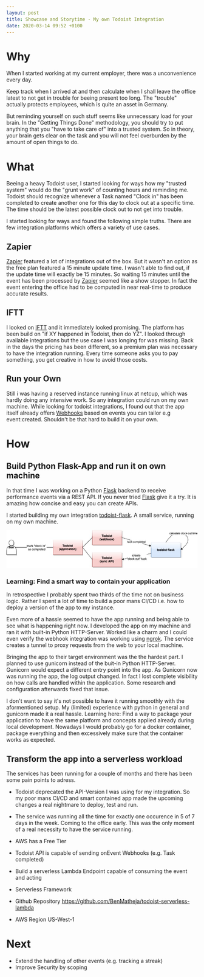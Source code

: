 ```yaml
---
layout: post
title: Showcase and Storytime - My own Todoist Integration
date: 2020-03-14 09:52 +0100
---
```

# Why
When I started working at my current employer, there was a unconvenience every day.

Keep track when I arrived at and then calculate when I shall leave the office latest to not get in trouble for beeing present too long. 
The "trouble" actually protects employees, which is quite an asset in Germany. 

But reminding yourself on such stuff seems like unnecessary load for your brain. In the "Getting Things Done" methodology, you should try to put anything that you "have to take care of" into a trusted system.
So in theory, your brain gets clear on the task and you will not feel overburden by the amount of open things to do.

# What
Beeing a heavy Todoist user, I started looking for ways how my "trusted system" would do the "grunt work" of counting hours and reminding me.
Todoist should recognize whenever a Task named "Clock in" has been completed to create another one for this day to clock out at a specific time. The time should be the latest possible clock out to not get into trouble.

I started looking for ways and found the following simple truths. There are few integration platforms which offers a variety of use cases.

## Zapier
[Zapier](https://zapier.com/apps/todoist/integrations) featured a lot of integrations out of the box.
But it wasn't an option as the free plan featured a 15 minute update time. 
I wasn't able to find out, if the update time will exactly be 15 minutes. So waiting 15 minutes until the event has been processed by [Zapier](https://zapier.com/apps/todoist/integrations) seemed like a show stopper. In fact the event entering the office had to be computed in near real-time to produce accurate results.

## IFTT
I looked on [IFTT](https://ifttt.com/todoist) and it immediately looked promising.
The platform has been build on "if XY happened in Todoist, then do YZ". I looked through available integrations but the use case I was longing for was missing. Back in the days the pricing has been different, so a premium plan was necessary to have the integration running.
Every time someone asks you to pay something, you get creative in how to avoid those costs.

## Run your Own
Still i was having a reserved instance running linux at netcup, which was hardly doing any intensive work.
So any integration could run on my own machine. While looking for todoist integrations, I found out that the app itself already offers [Webhooks](https://developer.todoist.com/sync/v8/#webhooks) based on events you can tailor e.g event:created. Shouldn't be that hard to build it on your own.

# How

## Build Python Flask-App and run it on own machine
In that time I was working on a Python [Flask](https://github.com/pallets/flask) backend to receive performance events via a REST API. If you never tried [Flask](https://github.com/pallets/flask) give it a try. It is amazing how concise and easy you can create APIs.

I started building my own integration [todoist-flask](https://github.com/BenMatheja/todoist-flask). A small service, running on my own machine.

![Todoist Flask Overview](/assets/todoist-flask-overview.jpg "Todoist Flask Overview]")

### Learning: Find a smart way to contain your application
In retrospective I probably spent two thirds of the time not on business logic.
Rather I spent a lot of time to build a poor mans CI/CD i.e. how to deploy a version of the app to my instance.

Even more of a hassle seemed to have the app running and being able to see what is happening right now. I developed the app on my machine and ran it with built-in Python HTTP-Server.
Worked like a charm and I could even verify the webhook integration was working using [ngrok](https://ngrok.com/). 
The service creates a tunnel to proxy requests from the web to your local machine. 

Bringing the app to their target environment was the the hardest part.
I planned to use gunicorn instead of the buit-in Python HTTP-Server. Gunicorn would expect a different entry point into the app. As Gunicorn now was running the app, the log output changed. In fact I lost complete visibility on how calls are handled within the application. Some research and configuration afterwards fixed that issue.

I don't want to say it's not possible to have it running smoothly with the aformentioned setup. My (limited) experience with python in general and gunicorn made it a real hassle. 
Learning here: Find a way to package your application to have the same platform and concepts applied already during local development. Nowadays I would probably go for a docker container, package everything and then excessively make sure that the container works as expected.

## Transform the app into a serverless workload
The services has been running for a couple of months and there has been some pain points to adress.

* Todoist deprecated the API-Version I was using for my integration. So my poor mans CI/CD and smart contained app made the upcoming changes a real nightmare to deploy, test and run.
* The service was running all the time for exactly one occurence in 5 of 7 days in the week. Coming to the office early. This was the only moment of a real necessity to have the service running.




* AWS has a Free Tier
* Todoist API is capable of sending onEvent Webhooks (e.g. Task completed)
* Build a serverless Lambda Endpoint capable of consuming the event and acting

* Serverless Framework
* Github Repository https://github.com/BenMatheja/todoist-serverless-lambda
* AWS Region US-West-1

# Next
* Extend the handling of other events (e.g. tracking a streak)
* Improve Security by scoping